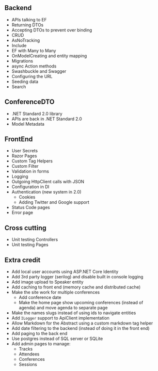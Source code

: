 ## Backend
 - APIs talking to EF
 - Returning DTOs
 - Accepting DTOs to prevent over binding
 - CRUD
 - AsNoTracking
 - Include
 - EF with Many to Many
 - OnModelCreating and entity mapping
 - Migrations
 - async Action methods
 - Swashbuckle and Swagger
 - Configuring the URL
 - Seeding data
 - Search
 
 ## ConferenceDTO
 - .NET Standard 2.0 library
 - APIs are back in .NET Standard 2.0
 - Model Metadata
 
 ## FrontEnd
 - User Secrets
 - Razor Pages
 - Custom Tag Helpers
 - Custom Filter
 - Validation in forms
 - Logging
 - Outgoing HttpClient calls with JSON
 - Configuration in DI
 - Authentication (new system in 2.0)
   - Cookies
   - Adding Twitter and Google support
- Status Code pages
- Error page
 
 ## Cross cutting
 - Unit testing Controllers
 - Unit testing Pages
 
 
 ## Extra credit

- Add local user accounts using ASP.NET Core Identity
- Add 3rd party logger (serilog) and disable built in console logging
- Add image upload to Speaker entity
- Add caching to front end (memory cache and distributed cache)
- Make the site work for multiple conferences
  - Add conference date
  - Make the home page show upcoming conferences (instead of agenda) and move agenda to separate page
- Make the names slugs instead of using ids to navigate entities
- Add `ILogger` support to ApiClient implementation 
- Allow Markdown for the Abstract using a custom markdown tag helper
- Add date filtering to the backend (instead of doing it in the front end)
- Add paging to the back end
- Use postgres instead of SQL server or SQLite
- Add admin pages to manage:
  - Tracks
  - Attendees
  - Conferences
  - Sessions

